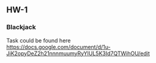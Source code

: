 ## HW-1
### Blackjack

Task could be found here  
https://docs.google.com/document/d/1u-JiK2opyDeZ2h21nnnmuumyRyYlUL5K3Id7QTWihOU/edit
